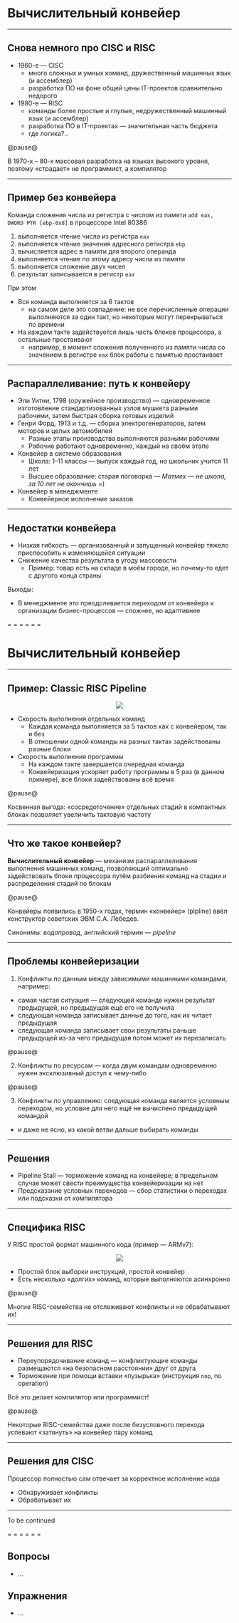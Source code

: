 <!-- -*- coding: utf-8 -*- -->
<span id="slides-title" hidden>Вычислительный конвейер</span>

# Вычислительный конвейер

- - - - - -

## Снова немного про CISC и RISC

* 1960-е — CISC
  * много сложных и умных команд, дружественный машинных язык (и ассемблер)
  * разработка ПО на фоне общей цены IT-проектов сравнительно недорого 
* 1980-е — RISC
  * команды более простые и глупые, недружественный машинный язык (и ассемблер)
  * разработка ПО в IT-проектах — значительная часть бюджета
  * где логика?..

@pause@

В 1970-х – 80-х массовая разработка на языках высокого уровня, поэтому «страдает» не программист, а компилятор

- - - - - -

## Пример без конвейера

Команда сложения числа из регистра с числом из памяти `add eax, DWORD PTR [ebp-0x8]` в процессоре  Intel 80386

1. выполняется чтение числа из регистра `eax`
2. выполняется чтение  значения адресного регистра `ebp`
3. вычисляется адрес в памяти для второго операнда
4. выполняется чтение по этому адресу числа из памяти
5. выполняется сложение двух чисел
6. результат записывается в регистр `eax`

При этом

* Вся команда выполняется за 6 тактов
  * на самом деле это совпадение: не все перечисленные операции выполняются за один такт, но некоторые могут перекрываться по времени
* На каждом такте задействуется лишь часть блоков процессора, а остальные простаивают
  * например, в момент сложения полученного из памяти числа со значением в регистре `eax` блок работы с памятью простаивает

- - - - - -

## Распараллеливание: путь к конвейеру

* Эли Уитни, 1798 (оружейное производство) — одновременное изготовление стандартизованных узлов мушкета разными  рабочими, затем быстрая сборка готовых изделий
* Генри Форд, 1913 и т.д. — сборка электрогенераторов, затем моторов и целых автомобилей
  * Разные этапы производства выполняются разными рабочими
  * Рабочие работают одновременно, каждый на своём этапе
* Конвейер в системе образования
  * Школа: 1–11 классы — выпуск каждый год, но школьник учится 11 лет
  * Высшее образование: старая поговорка — *Матмех — не школа, за 10 лет не окончишь* =)
* Конвейер в менеджменте
  * Конвейерное исполнение заказов

- - - - - -

## Недостатки конвейера

* Низкая гибкость — организованный и запущенный конвейер тяжело приспособить к изменяющейся ситуации
* Снижение качества результата в угоду массовости
  * Пример: товар есть на складе в моём городе, но почему-то едет с другого конца страны

Выходы:

* В менеджменте это преодолевается переходом от конвейера к организации бизнес-процессов — сложнее, но адаптивнее

= = = = = =

# Вычислительный конвейер

- - - - - -

## Пример: Classic RISC Pipeline

<div style="text-align: center;">

![](images/08.classic-RISC-pipeline.png) <!--.element: style="width: 80%;" -->

</div>

* Скорость выполнения отдельных команд
  * Каждая команда выполняется за 5 тактов как с конвейером, так и без
  * В отношении одной команды на разных тактах задействованы разные блоки
* Скорость выполнения программы
  * На каждом такте завершается очередная команда
  * Конвейеризация ускоряет работу программы в 5 раз (в данном примере), все блоки задействованы всё время

@pause@

Косвенная выгода:  «сосредоточение» отдельных стадий в компактных блоках позволяет увеличить тактовую частоту

- - - - - -

## Что же такое конвейер?

**Вычислительный конвейер** — механизм распараллеливания выполнения машинных команд, позволяющий оптимально задействовать блоки процессора путём разбиения команд на стадии и распределения стадий по блокам

@pause@

Конвейеры появились в 1950-х годах, термин «конвейер» (pipline) ввёл конструктор советских ЭВМ С.А. Лебедев.

Синонимы: *водопровод*, английский термин — *pipeline*

- - - - - -

## Проблемы конвейеризации

1. Конфликты по данным между зависимыми машинными командами, например: 
  * самая частая ситуация — следующей команде нужен результат предыдущей, но предыдущая ещё его не получила 
  * следующая команда записывает данные до того, как их читает предыдущая 
  * следующая команда записывает свои результаты раньше предыдущей из-за чего предыдущая потом может их перезаписать

@pause@

2. Конфликты по ресурсам — когда двум командам одновременно нужен эксклюзивный доступ к чему-либо

@pause@

3. Конфликты по управлению: следующая команда является условным переходом, но условие для него ещё не вычислено предыдущей командой
  * и даже не ясно, из какой ветви дальше выбирать команды

- - - - - -

## Решения

* Pipeline Stall — торможение команд на конвейере; в предельном случае может свести преимущества конвейеризации на нет
* Предсказание условных переходов — сбор статистики о переходах или подсказки от компилятора

- - - - - -

## Специфика RISC

У RISC простой формат машинного кода (пример — ARMv7):

<div style="text-align: center;">

![](images/08.ARMv7-code-format.png) <!--.element: style="width: 75%;" -->

</div>

* Простой блок выборки инструкций, простой конвейер
* Есть несколько «долгих» команд, которые выполняются асинхронно

@pause@

Многие RISC-семейства не отслеживают конфликты и не обрабатывают их!

- - - - - -

## Решения для RISC

* Переупорядочивание команд — конфликтующие команды размещаются «на безопасном расстоянии» друг от друга
* Торможение при помощи вставки «пузырька» (инструкция `nop`, no operation)

Всё это делает компилятор или программист!

@pause@

Некоторые RISC-семейства даже после безусловного перехода успевают «затянуть» на конвейер пару команд

- - - - - -

## Решения для CISC

Процессор полностью сам отвечает за корректное исполнение кода

* Обнаруживает конфликты
* Обрабатывает их

- - - - - -

To be continued

= = = = = =

## Вопросы

* ...

## Упражнения

* ...
